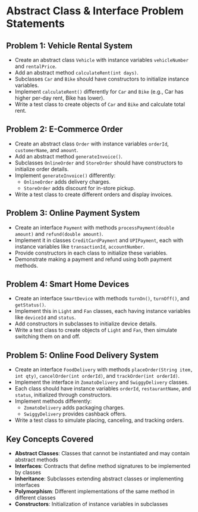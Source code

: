 # Abstract Class & Interface Problem Statements

## Problem 1: Vehicle Rental System

- Create an abstract class `Vehicle` with instance variables `vehicleNumber` and `rentalPrice`.
- Add an abstract method `calculateRent(int days)`.
- Subclasses `Car` and `Bike` should have constructors to initialize instance variables.
- Implement `calculateRent()` differently for `Car` and `Bike` (e.g., Car has higher per-day rent, Bike has lower).
- Write a test class to create objects of `Car` and `Bike` and calculate total rent.

## Problem 2: E-Commerce Order

- Create an abstract class `Order` with instance variables `orderId`, `customerName`, and `amount`.
- Add an abstract method `generateInvoice()`.
- Subclasses `OnlineOrder` and `StoreOrder` should have constructors to initialize order details.
- Implement `generateInvoice()` differently:
  - `OnlineOrder` adds delivery charges.
  - `StoreOrder` adds discount for in-store pickup.
- Write a test class to create different orders and display invoices.

## Problem 3: Online Payment System

- Create an interface `Payment` with methods `processPayment(double amount)` and `refund(double amount)`.
- Implement it in classes `CreditCardPayment` and `UPIPayment`, each with instance variables like `transactionId`, `accountNumber`.
- Provide constructors in each class to initialize these variables.
- Demonstrate making a payment and refund using both payment methods.

## Problem 4: Smart Home Devices

- Create an interface `SmartDevice` with methods `turnOn()`, `turnOff()`, and `getStatus()`.
- Implement this in `Light` and `Fan` classes, each having instance variables like `deviceId` and `status`.
- Add constructors in subclasses to initialize device details.
- Write a test class to create objects of `Light` and `Fan`, then simulate switching them on and off.

## Problem 5: Online Food Delivery System

- Create an interface `FoodDelivery` with methods `placeOrder(String item, int qty)`, `cancelOrder(int orderId)`, and `trackOrder(int orderId)`.
- Implement the interface in `ZomatoDelivery` and `SwiggyDelivery` classes.
- Each class should have instance variables `orderId`, `restaurantName`, and `status`, initialized through constructors.
- Implement methods differently:
  - `ZomatoDelivery` adds packaging charges.
  - `SwiggyDelivery` provides cashback offers.
- Write a test class to simulate placing, canceling, and tracking orders.

## Key Concepts Covered

- **Abstract Classes**: Classes that cannot be instantiated and may contain abstract methods
- **Interfaces**: Contracts that define method signatures to be implemented by classes
- **Inheritance**: Subclasses extending abstract classes or implementing interfaces
- **Polymorphism**: Different implementations of the same method in different classes
- **Constructors**: Initialization of instance variables in subclasses
